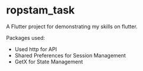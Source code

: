 # ropstam_task

A Flutter project for demonstrating my skills on flutter.


Packages used:
- Used http for API
- Shared Preferences for Session Management
- GetX for State Management
